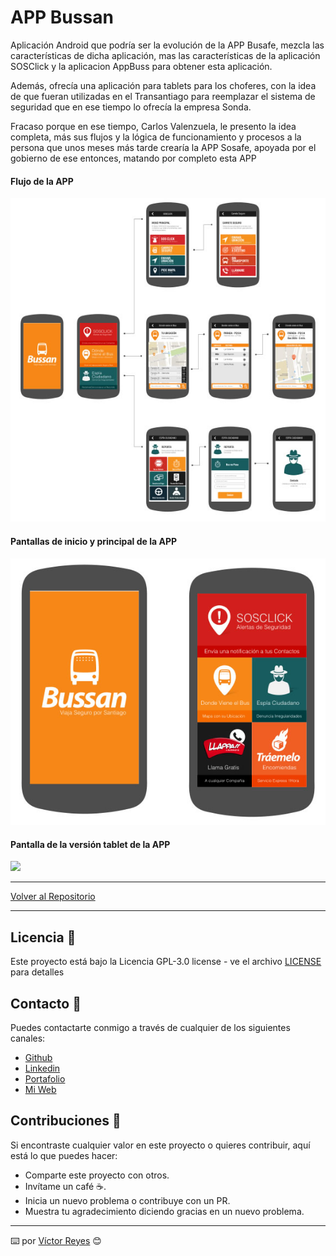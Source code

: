 # APP Bussan
Aplicación Android que podría ser la evolución de la APP Busafe, mezcla las características de dicha aplicación, mas las características de la aplicación SOSClick y la aplicacion AppBuss para obtener esta aplicación.

Además, ofrecía una aplicación para tablets para los choferes, con la idea de que fueran utilizadas en el Transantiago para reemplazar el sistema de seguridad que en ese tiempo lo ofrecía la empresa Sonda.

Fracaso porque en ese tiempo, Carlos Valenzuela, le presento la idea completa, más sus flujos y la lógica de funcionamiento y procesos a la persona que unos meses más tarde crearía la APP Sosafe, apoyada por el gobierno de ese entonces, matando por completo esta APP

#### Flujo de la APP
<img src='https://raw.githubusercontent.com/tenshi98/Trabajo_Imagenes/main/APP%20Bussan/src/img_1.jpg' />

#### Pantallas de inicio y principal de la APP
<img src='https://raw.githubusercontent.com/tenshi98/Trabajo_Imagenes/main/APP%20Bussan/src/img_2.jpg' />

#### Pantalla de la versión tablet de la APP
<img src='https://raw.githubusercontent.com/tenshi98/Trabajo_Imagenes/main/APP%20Bussan/src/Sin título.jpg' />

---

[Volver al Repositorio](https://github.com/tenshi98/Trabajo_Imagenes/)

---

## Licencia 📄
Este proyecto está bajo la Licencia GPL-3.0 license - ve el archivo [LICENSE](LICENSE) para detalles

## Contacto 📖
Puedes contactarte conmigo a través de cualquier de los siguientes canales:
- [Github](https://github.com/tenshi98)
- [Linkedin](https://www.linkedin.com/in/victor-reyes-galvez/)
- [Portafolio](https://tenshi98.github.io/portafolio/)
- [Mi Web](https://web.digitalcreations.cl/)

## Contribuciones 🎁
Si encontraste cualquier valor en este proyecto o quieres contribuir, aquí está lo que puedes hacer:

- Comparte este proyecto con otros.
- Invítame un café ☕.
- Inicia un nuevo problema o contribuye con un PR.
- Muestra tu agradecimiento diciendo gracias en un nuevo problema.

---

⌨️ por [Víctor Reyes](https://github.com/tenshi98) 😊